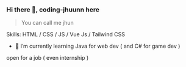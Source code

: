 ### Hi there 👋, coding-jhuunn here

 > You can call me jhun

Skills:  HTML / CSS / JS / Vue Js / Tailwind CSS

- 🌱 I’m currently learning Java for web dev ( and C# for game dev )

open for a job ( even internship )


